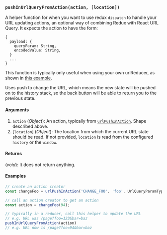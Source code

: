 ### `pushInUrlQueryFromAction(action, [location])`

A helper function for when you want to use redux `dispatch` to handle your URL updating actions, an optional way of combining Redux with React URL Query. It expects the action to have the form:

```
{
  payload: {
    queryParam: String,
    encodedValue: String,
  }
  ...
}
```

This function is typically only useful when using your own urlReducer, as shown in [this example](https://github.com/pbeshai/react-url-query/tree/master/examples/redux-with-actions).

Uses push to change the URL, which means the new state will be pushed on to the history stack, so the back button will be able to return you to the previous state.

#### Arguments

1. `action` (*Object*): An action, typically from [`urlPushInAction`](urlPushInAction.md). Shape described above.
1. [`location`] (*Object*): The location from which the current URL state should be read. If not provided, `location` is read from the configured `history` or the `window`.

#### Returns

(*void*): It does not return anything.


#### Examples

```js
// create an action creator
const changeFoo = urlPushInAction('CHANGE_FOO', 'foo', UrlQueryParamTypes.number);

// call an action creator to get an action
const action = changeFoo(94);

// typically in a reducer, call this helper to update the URL
// e.g. URL was /page?foo=123&bar=baz
pushInUrlQueryFromAction(action)
// e.g. URL now is /page?foo=94&bar=baz
```
